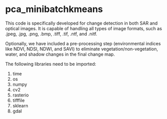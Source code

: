 # pca_minibatchkmeans

This code is specifically developed for change detection in both SAR and optical images. It is capable of handling all types of image formats, such as .jpeg, .jpg, .png, .bmp, .tiff, .tif, .ntf, and .nitf.

Optionally, we have included a pre-processing step (environmental indices like NDVI, NDSI, NDWI, and SAVI) to eliminate vegetation/non-vegetation, water, and shadow changes in the final change map.

The following libraries need to be imported:
1. time
2. os
3. numpy
4. cv2
5. rasterio
6. tifffile
7. sklearn
8. gdal
